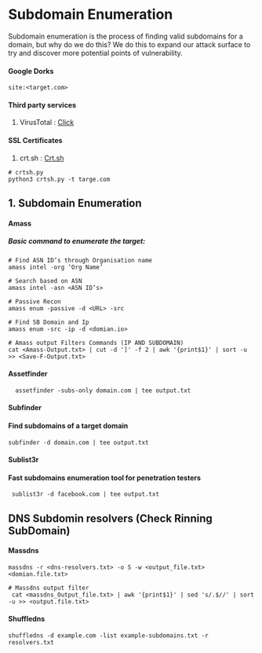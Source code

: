 # Subdomain Enumeration

  Subdomain enumeration is the process of finding valid subdomains for a domain, but why do we do this? We do this to expand our attack surface to try and discover more potential points of vulnerability.

#### Google Dorks 
`site:<target.com>`

#### Third party services
  1. VirusTotal : <a href="https://www.virustotal.com/gui/home/url">Click</a>

#### SSL Certificates
  1. crt.sh :  <a href="https://crt.sh/">Crt.sh</a>
  ```
  # crtsh.py
  python3 crtsh.py -t targe.com
  ```
## 1. Subdomain Enumeration
#### Amass
##### Basic command to enumerate the target:
  ```
  # Find ASN ID’s through Organisation name
  amass intel -org ‘Org Name’  

  # Search based on ASN                    
  amass intel -asn <ASN ID’s>  

  # Passive Recon                  
  amass enum -passive -d <URL> -src  

 # Find SB Domain and Ip
  amass enum -src -ip -d <domian.io>

  # Amass output Filters Commands (IP AND SUBDOMAIN)
  cat <Amass-Output.txt> | cut -d ']' -f 2 | awk '{print$1}' | sort -u >> <Save-F-Output.txt>
```
#### Assetfinder
```
  assetfinder -subs-only domain.com | tee output.txt 
```
#### Subfinder
#### Find subdomains of a target domain
```
subfinder -d domain.com | tee output.txt
```
#### Sublist3r
####  Fast subdomains enumeration tool for penetration testers
```
 sublist3r -d facebook.com | tee output.txt
```
## DNS Subdomin resolvers (Check Rinning SubDomain)
#### Massdns
```
massdns -r <dns-resolvers.txt> -o S -w <output_file.txt> <domian.file.txt>

# Massdns output filter
 cat <massdns_Output_file.txt> | awk '{print$1}' | sed 's/.$//' | sort -u >> <output.file.txt>
```
#### Shuffledns
```
shuffledns -d example.com -list example-subdomains.txt -r resolvers.txt
```
